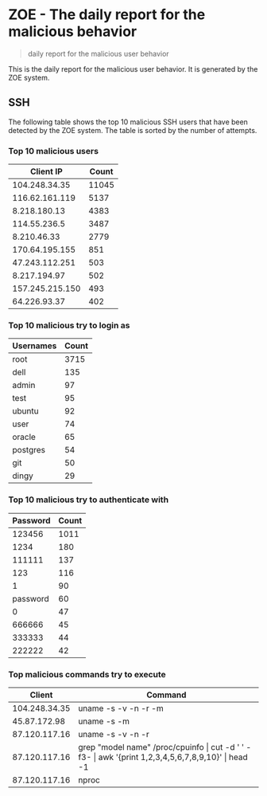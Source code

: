 # ZOE - The daily report for the malicious behavior

> daily report for the malicious user behavior

This is the daily report for the malicious user behavior. It is generated by the ZOE system.

## SSH

The following table shows the top 10 malicious SSH users that have been detected by the ZOE
system. The table is sorted by the number of attempts.

### Top 10 malicious users

| Client IP | Count    |
|-----------|----------|
| 104.248.34.35 | 11045 |
| 116.62.161.119 | 5137 |
| 8.218.180.13 | 4383 |
| 114.55.236.5 | 3487 |
| 8.210.46.33 | 2779 |
| 170.64.195.155 | 851 |
| 47.243.112.251 | 503 |
| 8.217.194.97 | 502 |
| 157.245.215.150 | 493 |
| 64.226.93.37 | 402 |

### Top 10 malicious try to login as

| Usernames | Count    |
|-----------|----------|
| root | 3715 |
| dell | 135 |
| admin | 97 |
| test | 95 |
| ubuntu | 92 |
| user | 74 |
| oracle | 65 |
| postgres | 54 |
| git | 50 |
| dingy | 29 |

### Top 10 malicious try to authenticate with

| Password | Count    |
|-----------|----------|
| 123456 | 1011 |
| 1234 | 180 |
| 111111 | 137 |
| 123 | 116 |
| 1 | 90 |
| password | 60 |
| 0 | 47 |
| 666666 | 45 |
| 333333 | 44 |
| 222222 | 42 |

### Top malicious commands try to execute

| Client | Command |
|--------|---------|
| 104.248.34.35 | uname -s -v -n -r -m |
| 45.87.172.98 | uname -s -m |
| 87.120.117.16 | uname -s -v -n -r |
| 87.120.117.16 | grep "model name" /proc/cpuinfo \| cut -d ' ' -f3- \| awk '{print $1,$2,$3,$4,$5,$6,$7,$8,$9,$10}' \| head -1 |
| 87.120.117.16 | nproc |
